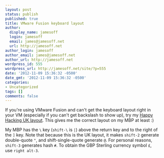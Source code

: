 ```yaml
---
layout: post
status: publish
published: true
title: VMware Fusion keyboard layout
author:
  display_name: jamesoff
  login: jamesoff
  email: james@jamesoff.net
  url: http://jamesoff.net
author_login: jamesoff
author_email: james@jamesoff.net
author_url: http://jamesoff.net
wordpress_id: 555
wordpress_url: http://jamesoff.net/site/?p=555
date: '2012-11-09 15:36:32 -0500'
date_gmt: '2012-11-09 15:36:32 -0500'
categories:
- Uncategorized
tags: []
comments: false
---
```

If you're using VMware Fusion and can't get the keyboard layout right in your VM (especially if you can't get backslash to show up), try my [Happy Hacking UK layout](http://jamesoff.net/site/code/windows/happy-hacking-uk-layout). This gives me the correct layout on my MBP at least :)

My MBP has the `\` key (`shift-\` is `|`) above the return key and to the right of the `]` key. Note that because this is the UK layout, it makes `shift-2` generate double-quote `"`, and shift-single-quote generate `@`. For personal reasons, `shift-3` generates hash `#`. To obtain the GBP Sterling currency symbol `£`, use `right alt-3`.
